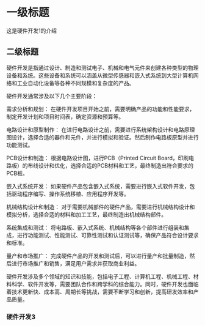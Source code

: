 

# 一级标题
这是硬件开发1的介绍
## 二级标题
硬件开发是指通过设计、制造和测试电子、机械和电气元件来创建各种类型的物理设备和系统。这些设备和系统可以涵盖从微型传感器和嵌入式系统到大型计算机网络和工业自动化设备等各种不同规模和复杂度的产品。

硬件开发通常涉及以下几个主要阶段：

需求分析和规划： 在硬件开发项目开始之前，需要明确产品的功能和性能要求，制定开发计划和项目时间表，确定资源和预算等。

电路设计和原型制作： 在进行电路设计之前，需要进行系统架构设计和电路原理图设计，选择合适的器件和元件，并进行模拟和验证。然后制作电路板原型并进行功能测试。

PCB设计和制造： 根据电路设计图，进行PCB（Printed Circuit Board，印刷电路板）的布线设计和优化，选择合适的PCB材料和工艺，最终制造出符合要求的PCB板。

嵌入式系统开发： 如果硬件产品包含嵌入式系统，需要进行嵌入式软件开发，包括驱动程序编写、操作系统移植、应用程序开发等。

机械结构设计和制造： 对于需要机械部件的硬件产品，需要进行机械结构设计和模拟分析，选择合适的材料和加工工艺，最终制造出机械结构部件。

系统集成和测试： 将电路板、嵌入式系统、机械结构等各个部件进行组装和集成，进行功能测试、性能测试、可靠性测试和认证测试等，确保产品符合设计要求和标准。

量产和市场推广： 完成硬件产品的开发和测试后，可以进行量产和批量制造，然后进行市场推广和销售，满足用户需求并获取商业利益。

硬件开发涉及多个领域的知识和技能，包括电子工程、计算机工程、机械工程、材料科学、软件开发等，需要团队合作和跨学科的综合能力。同时，硬件开发也面临着技术更新快、成本高、周期长等挑战，需要不断学习和创新，提高研发效率和产品质量。
### 硬件开发3

